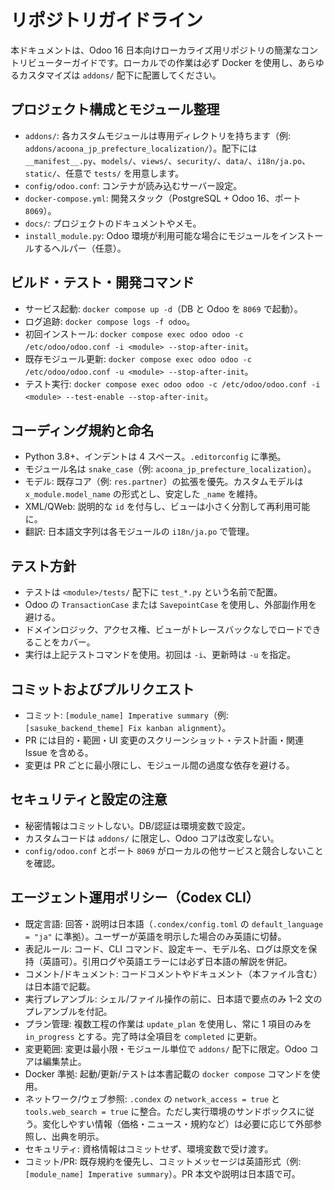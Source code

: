 # リポジトリガイドライン

本ドキュメントは、Odoo 16 日本向けローカライズ用リポジトリの簡潔なコントリビューターガイドです。ローカルでの作業は必ず Docker を使用し、あらゆるカスタマイズは `addons/` 配下に配置してください。

## プロジェクト構成とモジュール整理
- `addons/`: 各カスタムモジュールは専用ディレクトリを持ちます（例: `addons/acoona_jp_prefecture_localization/`）。配下には `__manifest__.py`、`models/`、`views/`、`security/`、`data/`、`i18n/ja.po`、`static/`、任意で `tests/` を用意します。
- `config/odoo.conf`: コンテナが読み込むサーバー設定。
- `docker-compose.yml`: 開発スタック（PostgreSQL + Odoo 16、ポート `8069`）。
- `docs/`: プロジェクトのドキュメントやメモ。
- `install_module.py`: Odoo 環境が利用可能な場合にモジュールをインストールするヘルパー（任意）。

## ビルド・テスト・開発コマンド
- サービス起動: `docker compose up -d`（DB と Odoo を `8069` で起動）。
- ログ追跡: `docker compose logs -f odoo`。
- 初回インストール: `docker compose exec odoo odoo -c /etc/odoo/odoo.conf -i <module> --stop-after-init`。
- 既存モジュール更新: `docker compose exec odoo odoo -c /etc/odoo/odoo.conf -u <module> --stop-after-init`。
- テスト実行: `docker compose exec odoo odoo -c /etc/odoo/odoo.conf -i <module> --test-enable --stop-after-init`。

## コーディング規約と命名
- Python 3.8+、インデントは 4 スペース。`.editorconfig` に準拠。
- モジュール名は `snake_case`（例: `acoona_jp_prefecture_localization`）。
- モデル: 既存コア（例: `res.partner`）の拡張を優先。カスタムモデルは `x_module.model_name` の形式とし、安定した `_name` を維持。
- XML/QWeb: 説明的な `id` を付与し、ビューは小さく分割して再利用可能に。
- 翻訳: 日本語文字列は各モジュールの `i18n/ja.po` で管理。

## テスト方針
- テストは `<module>/tests/` 配下に `test_*.py` という名前で配置。
- Odoo の `TransactionCase` または `SavepointCase` を使用し、外部副作用を避ける。
- ドメインロジック、アクセス権、ビューがトレースバックなしでロードできることをカバー。
- 実行は上記テストコマンドを使用。初回は `-i`、更新時は `-u` を指定。

## コミットおよびプルリクエスト
- コミット: `[module_name] Imperative summary`（例: `[sasuke_backend_theme] Fix kanban alignment`）。
- PR には目的・範囲・UI 変更のスクリーンショット・テスト計画・関連 Issue を含める。
- 変更は PR ごとに最小限にし、モジュール間の過度な依存を避ける。

## セキュリティと設定の注意
- 秘密情報はコミットしない。DB/認証は環境変数で設定。
- カスタムコードは `addons/` に限定し、Odoo コアは改変しない。
- `config/odoo.conf` とポート `8069` がローカルの他サービスと競合しないことを確認。

## エージェント運用ポリシー（Codex CLI）
- 既定言語: 回答・説明は日本語（`.condex/config.toml` の `default_language = "ja"` に準拠）。ユーザーが英語を明示した場合のみ英語に切替。
- 表記ルール: コード、CLI コマンド、設定キー、モデル名、ログは原文を保持（英語可）。引用ログや英語エラーには必ず日本語の解説を併記。
- コメント/ドキュメント: コードコメントやドキュメント（本ファイル含む）は日本語で記載。
- 実行プレアンブル: シェル/ファイル操作の前に、日本語で要点のみ 1–2 文のプレアンブルを付記。
- プラン管理: 複数工程の作業は `update_plan` を使用し、常に 1 項目のみを `in_progress` とする。完了時は全項目を `completed` に更新。
- 変更範囲: 変更は最小限・モジュール単位で `addons/` 配下に限定。Odoo コアは編集禁止。
- Docker 準拠: 起動/更新/テストは本書記載の `docker compose` コマンドを使用。
- ネットワーク/ウェブ参照: `.condex` の `network_access = true` と `tools.web_search = true` に整合。ただし実行環境のサンドボックスに従う。変化しやすい情報（価格・ニュース・規約など）は必要に応じて外部参照し、出典を明示。
- セキュリティ: 資格情報はコミットせず、環境変数で受け渡す。
- コミット/PR: 既存規約を優先し、コミットメッセージは英語形式（例: `[module_name] Imperative summary`）。PR 本文や説明は日本語で可。
